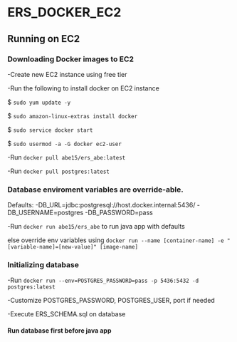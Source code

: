 # ERS_DOCKER_EC2

## Running on EC2

### Downloading Docker images to EC2

-Create new EC2 instance using free tier

-Run the following to install docker on EC2 instance

$ `sudo yum update -y`

$ `sudo amazon-linux-extras install docker`

$ `sudo service docker start`

$ `sudo usermod -a -G docker ec2-user`

-Run `docker pull abe15/ers_abe:latest`

-Run `docker pull postgres:latest`

### Database enviroment variables are override-able.

Defaults:
-DB_URL=jdbc:postgresql://host.docker.internal:5436/
-DB_USERNAME=postgres
-DB_PASSWORD=pass 

-Run `docker run abe15/ers_abe` to run java app with defaults

else override env variables using `docker run --name [container-name] -e "[variable-name]=[new-value]" [image-name]`

### Initializing database

-Run `docker run --env=POSTGRES_PASSWORD=pass -p 5436:5432 -d postgres:latest`

-Customize POSTGRES_PASSWORD, POSTGRES_USER, port if needed

-Execute ERS_SCHEMA.sql on database 


#### Run database first before java app

